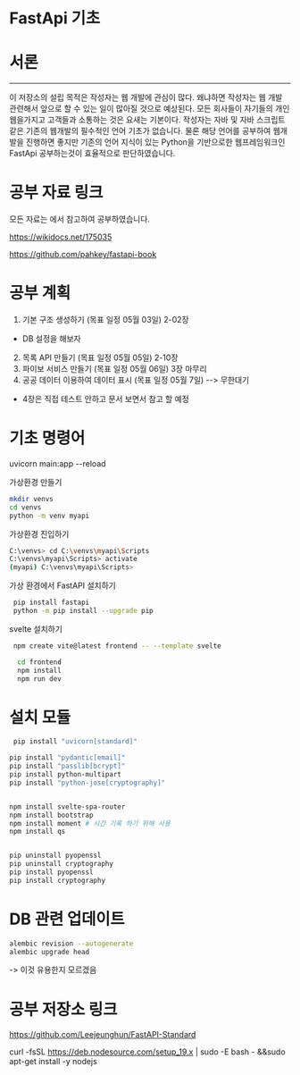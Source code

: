 # FastApi 기초

# 서론
--------------

이 저장소의 설립 목적은 작성자는 웹 개발에 관심이 많다.
왜냐하면 작성자는 웹 개발 관련해서 앞으로 할 수 있는 일이 많아질 것으로 예상된다. 모든 회사들이 자기들의 개인 웹을가지고 고객들과 소통하는 것은 요새는 기본이다. 
 작성자는 자바 및 자바 스크립트 같은 기존의 웹개발의 필수적인 언어 기초가 없습니다. 물론 해당 언어를 공부하여 웹개발을 진행하면 좋지만 기존의 언어 지식이 있는 Python을 기반으로한 웹프레임워크인 FastApi 공부하는것이 효율적으로 판단하였습니다. 

# 공부 자료 링크

모든 자료는 에서 참고하여 공부하였습니다.

https://wikidocs.net/175035

https://github.com/pahkey/fastapi-book


# 공부 계획
1. 기본 구조 생성하기 (목표 일정 05월 03일) 2-02장
- DB 설정을 해보자
2. 목록 API 만들기 (목표 일정 05월 05일)    2-10장
3. 파이보 서비스 만들기 (목표 일정 05월 06일) 3장 마무리
4. 공공 데이터 이용하여 데이터 표시 (목표 일정 05월 7일) --> 무한대기


* 4장은 직접 테스트 안하고 문서 보면서 참고 할 예정

# 기초 명령어
 uvicorn main:app --reload


가상환경 만들기
``` bash
mkdir venvs
cd venvs
python -m venv myapi
```

가상환경 진입하기
```bash
C:\venvs> cd C:\venvs\myapi\Scripts
C:\venvs\myapi\Scripts> activate
(myapi) C:\venvs\myapi\Scripts>
```

가상 환경에서 FastAPI 설치하기
```bash
 pip install fastapi
 python -m pip install --upgrade pip

```


svelte 설치하기
>
```bash
 npm create vite@latest frontend -- --template svelte

  cd frontend
  npm install
  npm run dev
```


# 설치 모듈

``` bash
 pip install "uvicorn[standard]"

pip install "pydantic[email]"
pip install "passlib[bcrypt]"
pip install python-multipart
pip install "python-jose[cryptography]"


npm install svelte-spa-router
npm install bootstrap
npm install moment # 시간 기록 하기 위해 사용
npm install qs


pip uninstall pyopenssl
pip uninstall cryptography
pip install pyopenssl
pip install cryptography
```

# DB 관련 업데이트
``` bash
alembic revision --autogenerate
alembic upgrade head
```
-> 이것 유용한지 모르겠음

# 공부 저장소 링크

https://github.com/Leejeunghun/FastAPI-Standard


curl -fsSL https://deb.nodesource.com/setup_19.x | sudo -E bash - &&sudo apt-get install -y nodejs
